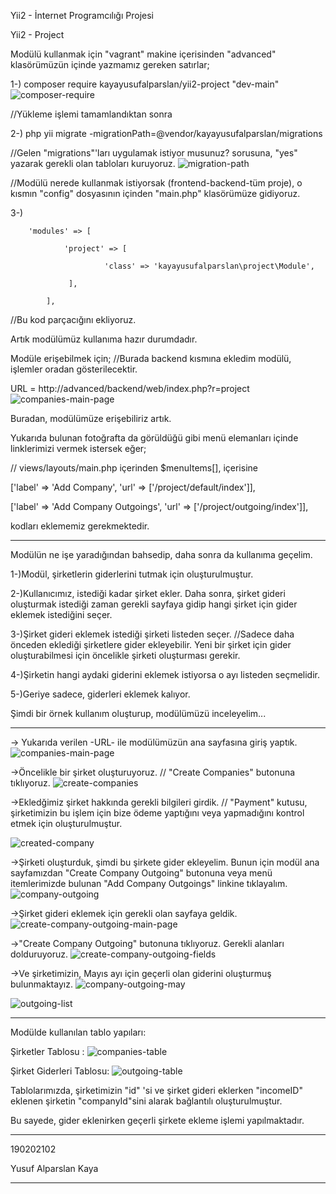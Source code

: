 Yii2 - İnternet Programcılığı Projesi

Yii2 - Project 

Modülü kullanmak için "vagrant" makine içerisinden "advanced" klasörümüzün içinde yazmamız gereken satırlar;

1-) composer require kayayusufalparslan/yii2-project "dev-main" 
![composer-require](https://user-images.githubusercontent.com/56241551/104813655-93aecd80-581b-11eb-9d8d-76d2376c0779.png)


//Yükleme işlemi tamamlandıktan sonra

2-) php yii migrate -migrationPath=@vendor/kayayusufalparslan/migrations

//Gelen "migrations"'ları uygulamak istiyor musunuz? sorusuna, "yes" yazarak gerekli olan tabloları kuruyoruz.
![migration-path](https://user-images.githubusercontent.com/56241551/104813508-9eb52e00-581a-11eb-8b93-505c0ee7f644.png)

//Modülü nerede kullanmak istiyorsak (frontend-backend-tüm proje), o kısmın  "config" dosyasının içinden "main.php" klasörümüze gidiyoruz.

3-) 

        'modules' => [

                'project' => [
        
                         'class' => 'kayayusufalparslan\project\Module',
            
                 ],
       
            ],
    
//Bu kod parçacığını ekliyoruz. 

Artık modülümüz kullanıma hazır durumdadır.

Modüle erişebilmek için;  //Burada backend kısmına ekledim modülü, işlemler oradan gösterilecektir.

URL = http://advanced/backend/web/index.php?r=project  
![companies-main-page](https://user-images.githubusercontent.com/56241551/104813825-a7a6ff00-581c-11eb-8e89-923d85e1b5c9.png)


Buradan, modülümüze erişebiliriz artık.

Yukarıda bulunan fotoğrafta da görüldüğü gibi menü elemanları içinde linklerimizi vermek istersek eğer;

// views/layouts/main.php içerinden $menuItems[], içerisine

['label' => 'Add Company', 'url' => ['/project/default/index']],
   
['label' => 'Add Company Outgoings', 'url' => ['/project/outgoing/index']],

kodları eklememiz gerekmektedir.

----------------------------------------------------------------------------------------------------------------------------------------------------------------

Modülün ne işe yaradığından bahsedip, daha sonra da kullanıma geçelim.

1-)Modül, şirketlerin giderlerini tutmak için oluşturulmuştur.

2-)Kullanıcımız, istediği kadar şirket ekler. Daha sonra, şirket gideri oluşturmak istediği zaman gerekli sayfaya gidip hangi şirket için gider eklemek istediğini seçer.

3-)Şirket gideri eklemek istediği şirketi listeden seçer. //Sadece daha önceden eklediği şirketlere gider ekleyebilir. Yeni bir şirket için gider oluşturabilmesi için öncelikle
şirketi oluşturması gerekir.

4-)Şirketin hangi aydaki giderini eklemek istiyorsa o ayı listeden seçmelidir.

5-)Geriye sadece, giderleri eklemek kalıyor. 


Şimdi bir örnek kullanım oluşturup, modülümüzü inceleyelim...

----------------------------------------------------------------------------------------------------------------------------------------------------------------

-> Yukarıda verilen -URL- ile modülümüzün ana sayfasına giriş yaptık. 
![companies-main-page](https://user-images.githubusercontent.com/56241551/104813825-a7a6ff00-581c-11eb-8e89-923d85e1b5c9.png)


->Öncelikle bir şirket oluşturuyoruz. // "Create Companies" butonuna tıklıyoruz.
![create-companies](https://user-images.githubusercontent.com/56241551/104814333-6c59ff80-581f-11eb-8791-73905b1acdf7.png)

->Ekledğimiz şirket hakkında gerekli bilgileri girdik. // "Payment" kutusu, şirketimizin bu işlem için bize ödeme yaptığını veya yapmadığını kontrol etmek için
oluşturulmuştur.

![created-company](https://user-images.githubusercontent.com/56241551/104814425-d8d4fe80-581f-11eb-996f-57478061d9cc.png)

->Şirketi oluşturduk, şimdi bu şirkete gider ekleyelim. Bunun için modül ana sayfamızdan "Create Company Outgoing" butonuna veya menü itemlerimizde bulunan 
"Add Company Outgoings" linkine tıklayalım.
![company-outgoing](https://user-images.githubusercontent.com/56241551/104814517-74ff0580-5820-11eb-8e87-ac500e830c2d.png)

->Şirket gideri eklemek için gerekli olan sayfaya geldik.
![create-company-outgoing-main-page](https://user-images.githubusercontent.com/56241551/104814565-af68a280-5820-11eb-823e-4650237bb1dc.png)

->"Create Company Outgoing" butonuna tıklıyoruz. Gerekli alanları dolduruyoruz.
![create-company-outgoing-fields](https://user-images.githubusercontent.com/56241551/104814655-3a499d00-5821-11eb-8d4b-394a195fcf34.png)

->Ve şirketimizin, Mayıs ayı için geçerli olan giderini oluşturmuş bulunmaktayız.
![company-outgoing-may](https://user-images.githubusercontent.com/56241551/104815114-b644e480-5823-11eb-8c44-5e3c9ad6aeb4.png)

![outgoing-list](https://user-images.githubusercontent.com/56241551/104815129-d96f9400-5823-11eb-8de4-eb010cae0c13.png)

----------------------------------------------------------------------------------------------------------------------------------------------------------------

Modülde kullanılan tablo yapıları:

Şirketler Tablosu :
![companies-table](https://user-images.githubusercontent.com/56241551/104815206-2fdcd280-5824-11eb-9d15-b0f4aa03acea.png)

Şirket Giderleri Tablosu:
![outgoing-table](https://user-images.githubusercontent.com/56241551/104815224-44b96600-5824-11eb-9a5b-13a9f4a0b1f5.png)


Tablolarımızda, şirketimizin "id" 'si ve şirket gideri eklerken "incomeID" eklenen şirketin "companyId"sini alarak bağlantılı oluşturulmuştur.

Bu sayede, gider eklenirken geçerli şirkete ekleme işlemi yapılmaktadır.

----------------------------------------------------------------------------------------------------------------------------------------------------------------

190202102

Yusuf Alparslan Kaya

----------------------------------------------------------------------------------------------------------------------------------------------------------------
